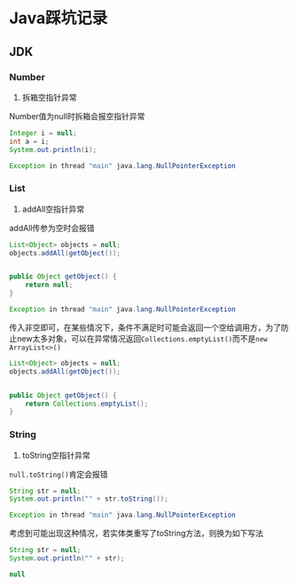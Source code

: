 # Java踩坑记录

## JDK

### Number

1. 拆箱空指针异常

Number值为null时拆箱会报空指针异常

```java
Integer i = null;
int a = i;
System.out.println(i);
```

```java
Exception in thread "main" java.lang.NullPointerException
```

### List

1. addAll空指针异常

addAll传参为空时会报错

```java
List<Object> objects = null;
objects.addAll(getObject());


public Object getObject() {
    return null;
}
```

```java
Exception in thread "main" java.lang.NullPointerException
```

传入非空即可，在某些情况下，条件不满足时可能会返回一个空给调用方，为了防止new太多对象，可以在异常情况返回`Collections.emptyList()`而不是`new ArrayList<>()`

```java
List<Object> objects = null;
objects.addAll(getObject());


public Object getObject() {
    return Collections.emptyList();
}
```

### String

1. toString空指针异常

`null.toString()`肯定会报错

```java
String str = null;
System.out.println("" + str.toString());
```

```java
Exception in thread "main" java.lang.NullPointerException
```

考虑到可能出现这种情况，若实体类重写了toString方法，则换为如下写法

```java
String str = null;
System.out.println("" + str);
```

```java
null
```


